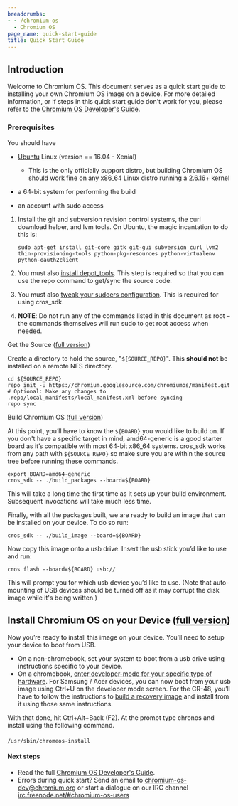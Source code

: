 ```yaml
---
breadcrumbs:
- - /chromium-os
  - Chromium OS
page_name: quick-start-guide
title: Quick Start Guide
---
```


## Introduction

Welcome to Chromium OS. This document serves as a quick start guide to
installing your own Chromium OS image on a device. For more detailed
information, or if steps in this quick start guide don't work for you, please
refer to the [Chromium OS Developer's
Guide](https://chromium.googlesource.com/chromiumos/docs/+/master/developer_guide.md).

### Prerequisites

You should have

*   [Ubuntu](http://www.ubuntu.com/) Linux (version == 16.04 - Xenial)
    *   This is the only officially support distro, but building
        Chromium OS should work fine on any x86_64 Linux distro running
        a 2.6.16+ kernel

*   a 64-bit system for performing the build

*   an account with sudo access

1.  Install the git and subversion revision control systems, the curl
    download helper, and lvm tools. On Ubuntu, the magic incantation to
    do this is:

    ```none
    sudo apt-get install git-core gitk git-gui subversion curl lvm2 thin-provisioning-tools python-pkg-resources python-virtualenv python-oauth2client
    ```

2.  You must also [install
    depot_tools](/developers/how-tos/install-depot-tools). This step is
    required so that you can use the repo command to get/sync the source
    code.
3.  You must also [tweak your sudoers configuration](http://www.chromium.org/chromium-os/tips-and-tricks-for-chromium-os-developers#TOC-Making-sudo-a-little-more-permissive). This is required for using cros_sdk.
4.  **NOTE**: Do not run any of the commands listed in this document as
    root – the commands themselves will run sudo to get root access when
    needed.

Get the Source ([full version](/chromium-os/developer-guide#TOC-Get-the-Source))

Create a directory to hold the source, "`${SOURCE_REPO}`". This **should not**
be installed on a remote NFS directory.

```none
cd ${SOURCE_REPO}
repo init -u https://chromium.googlesource.com/chromiumos/manifest.git
# Optional: Make any changes to .repo/local_manifests/local_manifest.xml before syncing
repo sync
```

Build Chromium OS ([full
version](http://www.chromium.org/chromium-os/developer-guide#TOC-Building-Chromium-OS))

At this point, you’ll have to know the `${BOARD}` you would like to build on. If
you don't have a specific target in mind, amd64-generic is a good starter board
as it’s compatible with most 64-bit x86_64 systems. cros_sdk works from any path
with `${SOURCE_REPO}` so make sure you are within the source tree before running
these commands.

```none
export BOARD=amd64-generic
cros_sdk -- ./build_packages --board=${BOARD}
```

This will take a long time the first time as it sets up your build environment.
Subsequent invocations will take much less time.

Finally, with all the packages built, we are ready to build an image that can be
installed on your device. To do so run:

```none
cros_sdk -- ./build_image --board=${BOARD}
```

Now copy this image onto a usb drive. Insert the usb stick you’d like to use and
run:

```none
cros flash --board=${BOARD} usb://
```

This will prompt you for which usb device you’d like to use. (Note that
auto-mounting of USB devices should be turned off as it may corrupt the disk
image while it's being written.)

## Install Chromium OS on your Device ([full version](http://www.chromium.org/chromium-os/developer-guide#TOC-Installing-Chromium-OS-on-your-Device))

Now you’re ready to install this image on your device. You’ll need to setup your
device to boot from USB.

*   On a non-chromebook, set your system to boot from a usb drive using
    instructions specific to your device.
*   On a chromebook, [enter developer-mode for your specific type of
    hardware](/chromium-os/developer-information-for-chrome-os-devices).
    For Samsung / Acer devices, you can now boot from your usb image
    using Ctrl+U on the developer mode screen. For the CR-48, you’ll
    have to follow the instructions to [build a recovery
    image](/chromium-os/developer-information-for-chrome-os-devices/cr-48-chrome-notebook-developer-information)
    and install from it using those same instructions.

With that done, hit Ctrl+Alt+Back (F2). At the prompt type chronos and install
using the following command.

####

```none
/usr/sbin/chromeos-install
```

#### Next steps

*   Read the full [Chromium OS Developer's
            Guide](/chromium-os/developer-guide).
*   Errors during quick start? Send an email to
            [chromium-os-dev@chromium.org](mailto:chromium-os-dev@chromium.org)
            or start a dialogue on our IRC channel
            [irc.freenode.net/#chromium-os-users](http://irc.freenode.net/#chromium-os-users)
